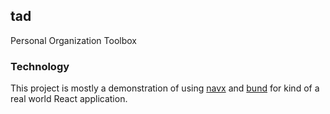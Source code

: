 ## tad

  Personal Organization Toolbox

### Technology

This project is mostly a demonstration of using
[navx](https://github.com/ivo-/navx) and [bund](https://github.com/ivo-/bund)
for kind of a real world React application.
